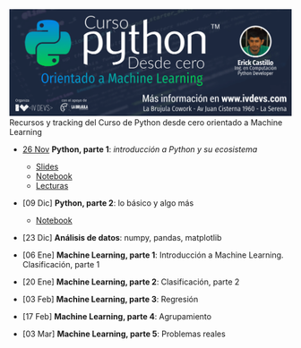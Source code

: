 <img src="py.png" />
Recursos y tracking del Curso de Python desde cero orientado a Machine Learning

- [26 Nov](https://www.meetup.com/es-ES/IV-DEVS/events/245254757/) **Python, parte 1**: _introducción a Python y su ecosistema_
  - [Slides](https://github.com/iv-devs/curso-python/blob/master/Slides%20-%20Sesion%201.pdf)
  - [Notebook](https://github.com/iv-devs/curso-python/blob/master/Curso%20de%20Python%20orientado%20a%20Machine%20Learning%20-%20Sesion%201.ipynb)
  - [Lecturas](http://docs.python.org.ar/tutorial/3/index.html#)
  
- [09 Dic] **Python, parte 2**: lo básico y algo más
  - [Notebook](https://github.com/iv-devs/curso-python/blob/master/Curso%20de%20Python%20orientado%20a%20Machine%20Learning%20-%20Sesion%202.ipynb)
- [23 Dic] **Análisis de datos**: numpy, pandas, matplotlib
- [06 Ene] **Machine Learning, parte 1**: Introducción a Machine Learning. Clasificación, parte 1
- [20 Ene] **Machine Learning, parte 2**: Clasificación, parte 2
- [03 Feb] **Machine Learning, parte 3**: Regresión
- [17 Feb] **Machine Learning, parte 4**: Agrupamiento
- [03 Mar] **Machine Learning, parte 5**: Problemas reales
